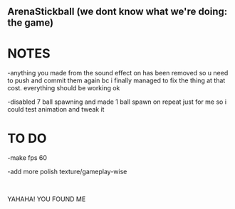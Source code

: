 ## ArenaStickball (we dont know what we're doing: the game)
# NOTES
-anything you made from the sound effect on has been removed so u need to push and commit them again bc i finally managed to fix the thing at that cost. everything should be working ok

-disabled 7 ball spawning and made 1 ball spawn on repeat just for me so i could test animation and tweak it
# TO DO
-make fps 60

-add more polish texture/gameplay-wise

&nbsp;

YAHAHA! YOU FOUND ME
